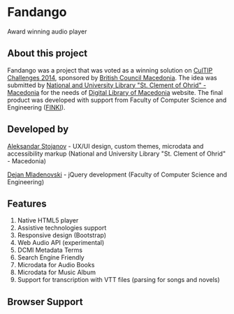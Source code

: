 # Fandango
Award winning audio player
## About this project
Fandango was a project that was voted as a winning solution on [CulTIP Challenges 2014](http://www.britishcouncil.mk/en/programmes/arts/innovative-technology), sponsored by [British Council Macedonia](http://www.britishcouncil.mk/en). The idea was submitted by [National and University Library "St. Clement of Ohrid" - Macedonia](http://nubsk.edu.mk) for the needs of [Digital Library of Macedonia](http://www.dlib.mk) website. The final product was developed with support from Faculty of Computer Science and Engineering ([FINKI](http://www.finki.ukim.mk/en/home)).
## Developed by
[Aleksandar Stojanov](https://www.linkedin.com/in/losisin) - UX/UI design, custom themes, microdata and accessibility markup (National and University Library "St. Clement of Ohrid" - Macedonia)

[Dejan Mladenovski](http://mk.linkedin.com/pub/dejan-mladenovski/36/656/a78) - jQuery development (Faculty of Computer Science and Engineering)
## Features
1. Native HTML5 player
2. Assistive technologies support
3. Responsive design (Bootstrap)
4. Web Audio API (experimental)
5. DCMI Metadata Terms
6. Search Engine Friendly
7. Microdata for Audio Books
8. Microdata for Music Album
9. Support for transcription with VTT files (parsing for songs and novels)
## Browser Support
